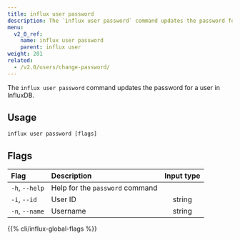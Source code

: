 ```yaml
---
title: influx user password
description: The `influx user password` command updates the password for a user in InfluxDB.
menu:
  v2_0_ref:
    name: influx user password
    parent: influx user
weight: 201
related:
  - /v2.0/users/change-password/
---
```


The `influx user password` command updates the password for a user in InfluxDB.

## Usage
```
influx user password [flags]
```

## Flags
| Flag           | Description                     | Input type  |
|:----           |:-----------                     |:----------: |
| `-h`, `--help` | Help for the `password` command |             |
| `-i`, `--id`   | User ID                         | string      |
| `-n`, `--name` | Username                        | string      |

{{% cli/influx-global-flags %}}
